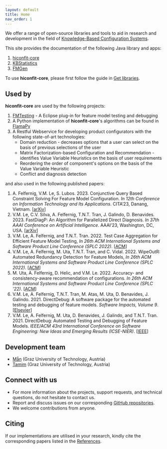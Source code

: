 ```yaml
---
layout: default
title: Home
nav_order: 1
---
```


We offer a range of open-source libraries and tools to aid in research and development in the field of [Knowledge-Based Configuration Systems].

This site provides the documentation of the following Java library and apps:

1. [hiconfit-core]
2. [KBStatistics]
3. [FMGen]

To use **hiconfit-core**, please first follow the guide in [Get libraries].

## Used by

**hiconfit-core** are used by the following projects:

1. [FMTesting] - A Eclipse plug-in for feature model testing and debugging
2. A Python implementation of **hiconfit-core**'s algorithms can be found in [FlamaPy]
3. A Restful Webservice for developing product configurators with the following state-of-art technologies:
    - Domain reduction - decreases options that a user can select on the basis of previous selections of the user
    - Matrix Factorization-based Configuration and Recommendation - identifies Value Variable Heuristics on the basis of user requirements
    - Reordering the order of component's options on the basis of the Value Variable Heuristic
    - Conflict and diagnosis detection

and also used in the following published papers:

1. A. Felfernig, V.M. Le, S. Lubos. 2023. Conjunctive Query Based Constraint Solving For Feature Model Configuration. *In 12th Conference on Information Technology and Its Applications*. CITA’23, Danang, Vietnam. [[arXiv](https://arxiv.org/pdf/2304.13422.pdf)]
2. V.M. Le, C.V. Silva, A. Felfernig, T.N.T. Tran, J. Galindo, D. Benavides. 2023. FastDiagP: An Algorithm for Parallelized Direct Diagnosis. *In 37th AAAI Conference on Artificial Intelligence*. AAAI’23, Washington, DC, USA. [[arXiv](https://arxiv.org/pdf/2305.06951.pdf)]
3. V.M. Le, A. Felfernig, and T.N.T. Tran. 2022. Test Case Aggregation for Efficient Feature Model Testing, *In 26th ACM International Systems and Software Product Line Conference (SPLC 2022)*. [[ACM](https://doi.org/10.1145/3503229.3547046)]
4. V.M. Le, A. Felfernig, M. Uta, T.N.T. Tran, and C. Vidal. 2022. WipeOutR: Automated Redundancy Detection for Feature Models, *In 26th ACM International Systems and Software Product Line Conference (SPLC 2022)*. [[ACM](https://doi.org/10.1145/3546932.3546992)]
5. M. Uta, A. Felfernig, D. Helic, and V.M. Le. 2022. Accuracy- and consistency-aware recommendation of configurations. *In 26th ACM International Systems and Software Product Line Conference (SPLC '22)*. [[ACM](https://doi.org/10.1145/3546932.3546996)]
6. V.M. Le, A. Felfernig, T.N.T. Tran, M. Atas, M. Uta, D. Benavides, J. Galindo. 2021. DirectDebug: A software package for the automated testing and debugging of feature models. *Software Impacts, Volume 9*. [[Elsevier](https://doi.org/10.1016/j.simpa.2021.100085)]
7. V.M. Le, A. Felfernig, M. Uta, D. Benavides, J. Galindo, and T.N.T. Tran. 2021. DirectDebug: Automated Testing and Debugging of Feature Models. *IEEE/ACM 43rd International Conference on Software Engineering: New Ideas and Emerging Results (ICSE-NIER)*. [[IEEE](https://doi.org/10.1109/ICSE-NIER52604.2021.00025)]

## Development team

- [Mẫn] (Graz University of Technology, Austria)
- [Tamim] (Graz University of Technology, Austria)

## Connect with us

- For more information about the projects, support requests, and technical questions, do not hesitate to contact us.
- Report and discuss issues on our corresponding [GitHub repositories].
- We welcome contributions from anyone.

## Citing

If our implementations are utilised in your research, kindly cite the corresponding papers listed in the [References].

<!-- Links  -->
[Knowledge-Based Configuration Systems]: https://en.wikipedia.org/wiki/Knowledge-based_configuration
[hiconfit-core]: /core
[KBStatistics]: /kbstatistics
[FMGen]: /fm-gen
[Get libraries]: /get_libraries
[Mẫn]: https://github.com/manleviet
[Tamim]: https://github.com/taburg
[GitHub repositories]: https://github.com/HiConfiT
[References]: /references
[FMTesting]: https://github.com/AIG-ist-tugraz/FMTesting
[FlamaPy]: https://flamapy.github.io